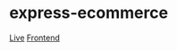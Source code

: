 # express-ecommerce
[Live](https://express-ecommerce.herokuapp.com/)
[Frontend](https://github.com/noctispine/react-ecommerce)
